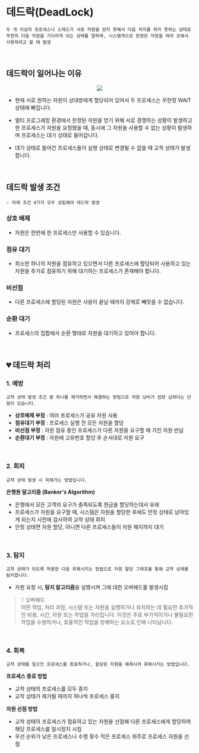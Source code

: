 # 데드락(DeadLock)

    두 개 이상의 프로세스나 스레드가 서로 자원을 얻지 못해서 다음 처리를 하지 못하는 상테로
    무한히 다음 자원을 기다리게 되는 상태를 말하며, 시스템적으로 한정된 자원을 여러 곳에서 사용하려고 할 때 발생

<br>

## 데드락이 일어나는 이유

<p align="center">
  <img src="https://github.com/Fun-Fun-Study/CS-Study/assets/96433955/c5895e02-e139-48dd-9deb-1bd791fdb43b" />
</p>

- 현재 서로 원하는 자원이 상대방에게 할당되어 있어서 두 프로세스는 무한정 WAIT 상태에 빠집니다.
  <br>

- 멀티 프로그래밍 환경에서 한정된 자원을 얻기 위해 서로 경쟁하는 상황이 발생하고 한 프로세스가 자원을 요청했을 때, 동시에 그 자원을 사용할 수 없는 상황이 발생하며 프로세스는 대기 상태로 들어갑니다.
- 대기 상태로 들어간 프로세스들이 실행 상태로 변경될 수 없을 때 교착 상태가 발생합니다.

<br>

## 데드락 발생 조건

    💡 아래 조건 4가지 모두 성립해야 데드락 발생

### 상호 배제

- 자원은 한번에 한 프로세스만 사용할 수 있습니다.

### 점유 대기

- 최소한 하나의 자원을 점유하고 있으면서 다른 프로세스에 할당되어 사용하고 있는 자원을 추가로 점유하기 위해 대기하는 프로세스가 존재해야 합니다.

### 비선점

- 다른 프로세스에 할당된 자원은 사용이 끝날 때까지 강제로 빼앗을 수 없습니다.

### 순환 대기

- 프로세스의 집합에서 순환 형태로 자원을 대기하고 있어야 합니다.

<br>

## 💔 데드락 처리

<h3>1. 예방</h3>

    교착 상태 발생 조건 중 하나를 제거하면서 해결하는 방법으로 자원 낭비가 엄청 심하다는 단점이 있습니다.

- **상호배제 부정** : 여러 프로세스가 공유 자원 사용
- **점유대기 부정** : 프로세스 실행 전 모든 자원을 할당
- **비선점 부정** : 자원 점유 중인 프로세스가 다른 자원을 요구할 때 가진 자원 반납
- **순환대기 부정** : 자원에 고유번호 할당 후 순서대로 자원 요구

<br>
<h3>2. 회피</h3>

    교착 상태 발생 시 피해가는 방법입니다.

**은행원 알고리즘 (Banker's Algorithm)**

- 은행에서 모든 고객의 요구가 충족되도록 현금을 할당하는데서 유래
- 프로세스가 자원을 요구할 때, 시스템은 자원을 할당한 후에도 안정 상태로 남아있게 되는지 사전에 검사하여 교착 상태 회피
- 안정 상태면 자원 할당, 아니면 다른 프로세스들이 자원 해지까지 대기

<br>
<h3>3. 탐지</h3>

    교착 상태가 되도록 허용한 다음 회복시키는 방법으로 자원 할당 그래프를 통해 교착 상태를 탐지합니다.

- 자원 요청 시, **탐지 알고리즘**을 실행시켜 그에 대한 오버헤드를 발생시킴
  <br>

> ❔ 오버헤드<br>
> 어떤 작업, 처리 과정, 시스템 또는 자원을 실행하거나 유지하는 데 필요한 추가적인 비용, 시간, 자원 또는 작업을 가리킵니다. 이것은 주로 부가적이거나 불필요한 작업을 수행하거나, 효율적인 작업을 방해하는 요소로 인해 나타납니다.

<br>
<h3>4. 회복</h3>

    교착 상태를 일으킨 프로세스를 종료하거나, 할당된 자원을 해제시켜 회복시키는 방법입니다.

**프로세스 종료 방법**

- 교착 상태의 프로세스를 모두 중지
- 교착 상태가 제거될 때까지 하나씩 프로세스 중지

**자원 선점 방법**

- 교착 상태의 프로세스가 점유하고 있는 자원을 선점해 다른 프로세스에게 할당하여 해당 프로세스를 일시정지 시킴
- 우선 순위가 낮은 프로세스나 수행 횟수 적은 프로세스 위주로 프로세스 자원을 선점
